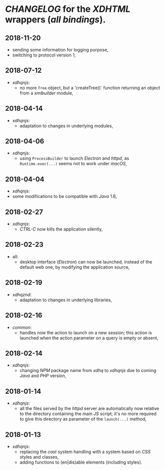 # *CHANGELOG* for the *XDHTML* wrappers (*all bindings*).

## 2018-11-20

- sending some information for logging purpose,
- switching to protocol version 1,

## 2018-07-12
- *xdhqnjs*:
  - no more `Tree` object, but a 'createTree()` function returning an object from a *xmlbuilder* module,

## 2018-04-14

- *xdhqnjs*:
  - adaptation to changes in underlying modules,

## 2018-04-06

- *xdhqnjs*:
  - using `ProcessBuilder` to launch *Electron* and *httpd*, as `Runtime.exec(...)` seems not to work under *macOS*,

## 2018-04-04
- *xdhqnjs*:
 - some modifications to be compatible with *Java* 1.6,

## 2018-02-27

- *xdhqnjs*:
  - *CTRL-C* now kills the application silently,

## 2018-02-23

- all:
  - desktop interface (*Electron*) can now be launched, instead of the default web one, by modifying the application source,

## 2018-02-19

- *xdhqznd*:
  - adaptation to changes in underlying libraries,

## 2018-02-16

- *common*:
  - handles now the action to launch on a new session; this action is launched when the action parameter on a query is empty or absent,

## 2018-02-14

- *xdhqnjs*:
  - changing *NPM* package name from *xdhq* to *xdhqnjs* due to coming *Java* and *PHP* version,

## 2018-01-14

- *xdhqnjs*:
  - all the files served by the *httpd* server are automatically now relative to the directory containing the main *JS* script; it's no more required to give this directory as parameter of the `launch(...)` method,

## 2018-01-13

- *xdhqnjs*:
  - replacing the *cast* system handling with a system based on *CSS* styles and classes,
  - adding functions to (en|dis)able elements (including styles).
